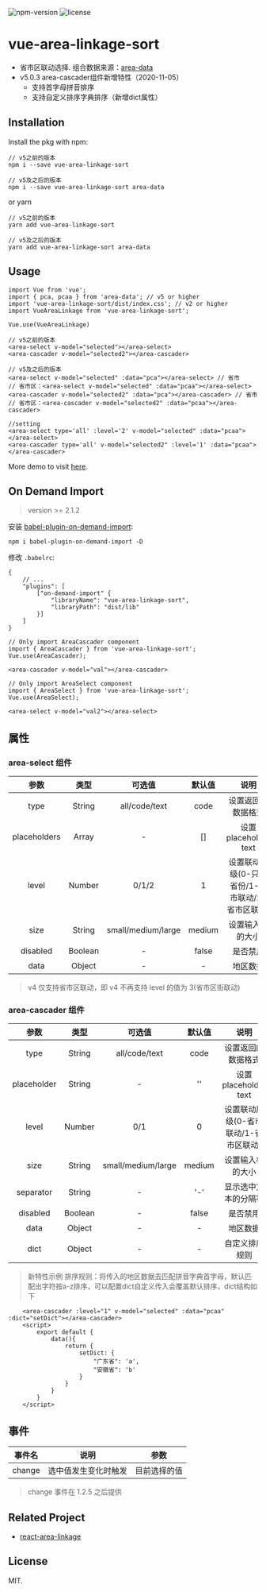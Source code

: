 ![npm-version](https://img.shields.io/npm/v/vue-area-linkage-sort.svg) ![license](https://img.shields.io/npm/l/vue-area-linkage-sort.svg)
# vue-area-linkage-sort
- 省市区联动选择. 组合数据来源：[area-data](https://github.com/dwqs/area-data)
- v5.0.3 area-cascader组件新增特性（2020-11-05）
    - 支持首字母拼音排序
    - 支持自定义排序字典排序（新增dict属性）

## Installation
Install the pkg with npm:
```
// v5之前的版本
npm i --save vue-area-linkage-sort

// v5及之后的版本
npm i --save vue-area-linkage-sort area-data
```
or yarn
```
// v5之前的版本
yarn add vue-area-linkage-sort

// v5及之后的版本
yarn add vue-area-linkage-sort area-data
```

## Usage
```
import Vue from 'vue';
import { pca, pcaa } from 'area-data'; // v5 or higher
import 'vue-area-linkage-sort/dist/index.css'; // v2 or higher
import VueAreaLinkage from 'vue-area-linkage-sort';

Vue.use(VueAreaLinkage)
```

```
// v5之前的版本
<area-select v-model="selected"></area-select>
<area-cascader v-model="selected2"></area-cascader>

// v5及之后的版本
<area-select v-model="selected" :data="pca"></area-select> // 省市
// 省市区：<area-select v-model="selected" :data="pcaa"></area-select>
<area-cascader v-model="selected2" :data="pca"></area-cascader> // 省市
// 省市区：<area-cascader v-model="selected2" :data="pcaa"></area-cascader>

//setting
<area-select type='all' :level='2' v-model="selected" :data="pcaa"></area-select>
<area-cascader type='all' v-model="selected2" :level='1' :data="pcaa"></area-cascader>
```

More demo to visit [here](https://dwqs.github.io/vue-area-linkage-sort/).

## On Demand Import
> version >= 2.1.2

安装 [babel-plugin-on-demand-import](https://github.com/dwqs/babel-plugin-on-demand-import): 

```
npm i babel-plugin-on-demand-import -D
```

修改 `.babelrc`: 

```
{
    // ...
    "plugins": [
        ["on-demand-import" {
            "libraryName": "vue-area-linkage-sort",
            "libraryPath": "dist/lib"
        }]
    ]
}
```

```
// Only import AreaCascader component
import { AreaCascader } from 'vue-area-linkage-sort';
Vue.use(AreaCascader);

<area-cascader v-model="val"></area-cascader>

// Only import AreaSelect component
import { AreaSelect } from 'vue-area-linkage-sort'; 
Vue.use(AreaSelect);

<area-select v-model="val2"></area-select>
```

## 属性
### area-select 组件
|  参数  |  类型  |  可选值  |  默认值  |  说明  |
|  :--:  |  :--:  |  :--:  |  :--:  |  :--:  |
| type | String |  all/code/text | code | 设置返回的数据格式 |
| placeholders | Array | - | [] | 设置 placeholder text |
| level | Number | 0/1/2 | 1 | 设置联动层级(0-只选省份/1-省市联动/2-省市区联动) |
| size | String | small/medium/large | medium | 设置输入框的大小 |
| disabled | Boolean | - | false | 是否禁用 |
| data | Object | - | - | 地区数据 |

>v4 仅支持省市区联动，即 v4 不再支持 level 的值为 3(省市区街联动)

### area-cascader 组件
|  参数  |  类型  |  可选值  |  默认值  |  说明  |
|  :--:  |  :--:  |  :--:  |  :--:  |  :--:  |
| type | String |  all/code/text | code | 设置返回的数据格式 |
| placeholder | String | - | '' | 设置 placeholder text |
| level | Number | 0/1 | 0 | 设置联动层级(0-省市联动/1-省市区联动) |
| size | String | small/medium/large | medium | 设置输入框的大小 |
| separator | String | - | '-' | 显示选中文本的分隔符 |
| disabled | Boolean | - | false | 是否禁用 |
| data | Object | - | - | 地区数据 |
| dict | Object | - | - | 自定义排序规则 |
>新特性示例
    排序规则：将传入的地区数据去匹配拼音字典首字母，默认匹配出字符按a-z排序，可以配置dict自定义传入会覆盖默认排序，dict结构如下
```
    <area-cascader :level="1" v-model="selected" :data="pcaa" :dict="setDict"></area-cascader>
    <script>
        export default {
            data(){
			    return {
                    setDict: {
                        "广东省": 'a',
                        "安徽省": 'b'
                    }
                }
            }
        }
    </script>
```
## 事件

|  事件名  |  说明  |  参数 |
|  :--:  |  :--:  |  :--: |
| change | 选中值发生变化时触发 | 目前选择的值 |

> change 事件在 1.2.5 之后提供

## Related Project
* [react-area-linkage](https://github.com/dwqs/react-area-linkage)
## License
MIT.
